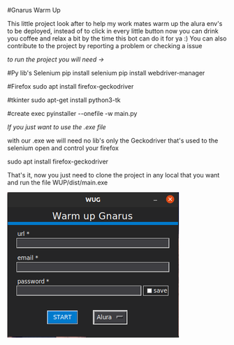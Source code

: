 #Gnarus Warm Up

This little project look after to help my work mates
warm up the alura env's to be deployed, instead of to click in every little button
now you can drink you coffee and relax a bit by the time this bot can do it for ya :)
You can also contribute to the project by reporting a problem or checking a issue

*to run the project you will need ->*

#Py lib's
Selenium
pip install selenium
pip install webdriver-manager

#Firefox
sudo apt install firefox-geckodriver

#tkinter
sudo apt-get install python3-tk

#create exec
pyinstaller --onefile -w main.py

*If you just want to use the .exe file*

with our .exe we will need no lib's
only the Geckodriver that's used to the selenium open and control your firefox

sudo apt install firefox-geckodriver

That's it, now you just need to clone the project in any local that you want and run the file WUP/dist/main.exe

![alt text](https://github.com/FabianoCarregas/WUP/blob/master/dist/interfaceV01.png?raw=true)
